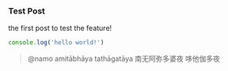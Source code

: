 ### Test Post

the first post to test the feature!

```js
console.log('hello world!')
```

> @namo amitābhāya tathāgatāya 南无阿弥多婆夜 哆他伽多夜
